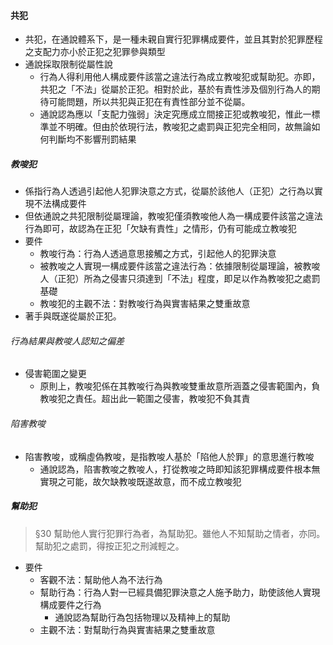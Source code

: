 #### 共犯
* 共犯，在通說體系下，是一種未親自實行犯罪構成要件，並且其對於犯罪歷程之支配力亦小於正犯之犯罪參與類型
* 通說採取限制從屬性說
	* 行為人得利用他人構成要件該當之違法行為成立教唆犯或幫助犯。亦即，共犯之「不法」從屬於正犯。相對於此，基於有責性涉及個別行為人的期待可能問題，所以共犯與正犯在有責性部分並不從屬。
	* 通說認為應以「支配力強弱」決定究應成立間接正犯或教唆犯，惟此一標準並不明確。但由於依現行法，教唆犯之處罰與正犯完全相同，故無論如何判斷均不影響刑罰結果

##### 教唆犯
* 係指行為人透過引起他人犯罪決意之方式，從屬於該他人（正犯）之行為以實現不法構成要件
* 但依通說之共犯限制從屬理論，教唆犯僅須教唆他人為一構成要件該當之違法行為即可，故認為在正犯「欠缺有責性」之情形，仍有可能成立教唆犯
* 要件
	* 教唆行為：行為人透過意思接觸之方式，引起他人的犯罪決意
	* 被教唆之人實現一構成要件該當之違法行為：依據限制從屬理論，被教唆人（正犯）所為之侵害只須達到「不法」程度，即足以作為教唆犯之處罰基礎
	* 教唆犯的主觀不法：對教唆行為與實害結果之雙重故意
* 著手與既遂從屬於正犯。

###### 行為結果與教唆人認知之偏差
* 侵害範圍之變更
	* 原則上，教唆犯係在其教唆行為與教唆雙重故意所涵蓋之侵害範圍內，負教唆犯之責任。超出此一範圍之侵害，教唆犯不負其責

###### 陷害教唆
* 陷害教唆，或稱虛偽教唆，是指教唆人基於「陷他人於罪」的意思進行教唆
	* 通說認為，陷害教唆之教唆人，打從教唆之時即知該犯罪構成要件根本無實現之可能，故欠缺教唆既遂故意，而不成立教唆犯
##### 幫助犯

>§30 幫助他人實行犯罪行為者，為幫助犯。雖他人不知幫助之情者，亦同。幫助犯之處罰，得按正犯之刑減輕之。

* 要件
	* 客觀不法：幫助他人為不法行為
	* 幫助行為：行為人對一已經具備犯罪決意之人施予助力，助使該他人實現構成要件之行為
		* 通說認為幫助行為包括物理以及精神上的幫助
	* 主觀不法：對幫助行為與實害結果之雙重故意